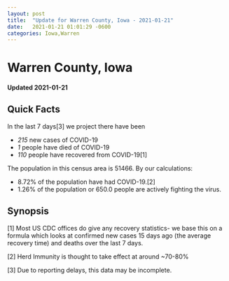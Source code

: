 ```yaml
---
layout: post
title:  "Update for Warren County, Iowa - 2021-01-21"
date:   2021-01-21 01:01:29 -0600
categories: Iowa,Warren
---
```


# Warren County, Iowa
#### Updated 2021-01-21

## Quick Facts

In the last 7 days[3] we project there have been
- *215* new cases of COVID-19
- *1* people have died of COVID-19
- *110* people have recovered from COVID-19[1]

The population in this census area is 51466. By our calculations:
- 8.72% of the population have had COVID-19.[2]
- 1.26% of the population or 650.0 people are actively fighting the virus.

## Synopsis




[1] Most US CDC offices do give any recovery statistics- we base this on a formula which looks at confirmed new cases
15 days ago (the average recovery time) and deaths over the last 7 days.

[2] Herd Immunity is thought to take effect at around ~70-80%

[3] Due to reporting delays, this data may be incomplete.
 
    